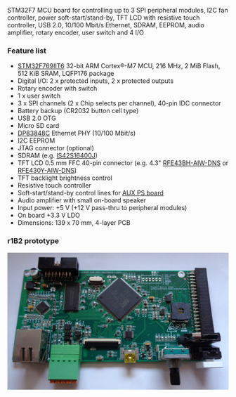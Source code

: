 STM32F7 MCU board for controlling up to 3 SPI peripheral modules, I2C fan controller, power soft-start/stand-by, TFT LCD with resistive touch controller, USB 2.0, 10/100 Mbit/s Ethernet, SDRAM, EEPROM, audio amplifier, rotary encoder, user switch and 4 I/O

### Feature list

* [STM32F769IIT6](https://www.st.com/content/st_com/en/products/microcontrollers-microprocessors/stm32-32-bit-arm-cortex-mcus/stm32-high-performance-mcus/stm32f7-series/stm32f7x9/stm32f769ii.html) 32-bit ARM Cortex®-M7 MCU, 216 MHz, 2 MiB Flash, 512 KiB SRAM,  LQFP176 package
* Digital I/O: 2 x protected inputs, 2 x protected outputs
* Rotary encoder with switch
* 1 x user switch
* 3 x SPI channels (2 x Chip selects per channel), 40-pin IDC connector
* Battery backup (CR2032 button cell type)
* USB 2.0 OTG
* Micro SD card
* [DP83848C](https://www.ti.com/product/DP83848C) Ethernet PHY (10/100 Mbit/s)
* I2C EEPROM
* JTAG connector (optional)
* SDRAM (e.g. [IS42S16400J](https://www.tme.eu/en/details/is42s16400j-7tli/dram-memories-integrated-circuits/issi/))
* TFT LCD 0.5 mm FFC 40-pin connector (e.g. 4.3" [RFE43BH-AIW-DNS](https://www.tme.eu/en/details/rfe43bh-aiw-dns/tft-displays/raystar-optronics/) or [RFE430Y-AIW-DNS](https://www.tme.eu/en/details/rfe430y-aiw-dns/tft-displays/raystar-optronics/))
* TFT backlight brightness control
* Resistive touch controller
* Soft-start/stand-by control lines for [AUX PS board](https://github.com/eez-open/modular-psu/tree/master/aux-ps)
* Audio amplifier with small on-board speaker
* Input power: +5 V (+12 V pass-thru to peripheral modules)
* On board +3.3 V LDO
* Dimensions: 139 x 70 mm, 4-layer PCB

### r1B2 prototype

![prototype](Images/MCU_board_r1B2_prototype.jpg)
